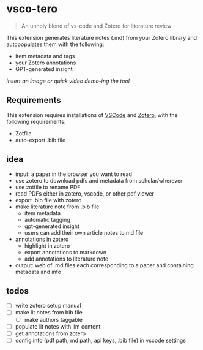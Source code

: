 # vsco-tero

> An unholy blend of vs-code and Zotero for literature review

This extension generates literature notes (.md) from your Zotero library and autopopulates them with the following:

- item metadata and tags
- your Zotero annotations
- GPT-generated insight

*insert an image or quick video demo-ing the tool*

## Requirements

This extension requires installations of [VSCode](https://code.visualstudio.com/) and [Zotero](https://www.zotero.org/), with the following requirements:

- Zotfile
- auto-export .bib file

## idea
 
- input: a paper in the browser you want to read
- use zotero to download pdfs and metadata from scholar/wherever
- use zotfile to rename PDF
- read PDFs either in zotero, vscode, or other pdf viewer
- export .bib file with zotero
- make literature note from .bib file
    - item metadata
    - automatic tagging
    - gpt-generated insight
    - users can add their own article notes to md file
- annotations in zotero
    - highlight in zotero
    - export annotations to markdown
    - add annotations to literature note
- output: web of .md files each corresponding to a paper and containing metadata and info

## todos

- [ ] write zotero setup manual
- [ ] make lit notes from bib file
  - [ ] make authors taggable
- [ ] populate lit notes with llm content
- [ ] get annotations from zotero
- [ ] config info (pdf path, md path, api keys, .bib file) in vscode settings